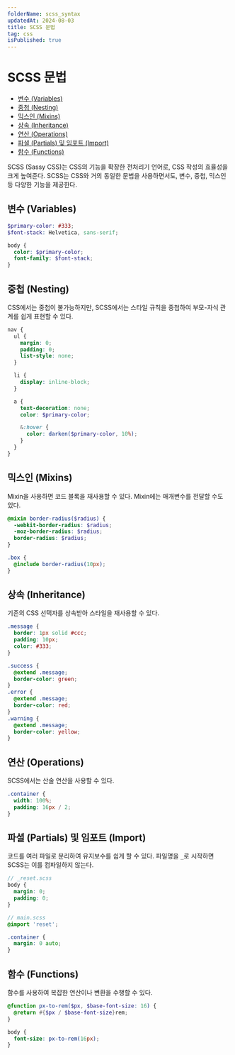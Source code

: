 ```yaml
---
folderName: scss_syntax
updatedAt: 2024-08-03
title: SCSS 문법
tag: css
isPublished: true
---
```


# SCSS 문법

- [변수 (Variables)](#변수-variables)
- [중첩 (Nesting)](#중첩-nesting)
- [믹스인 (Mixins)](#믹스인-mixins)
- [상속 (Inheritance)](#상속-inheritance)
- [연산 (Operations)](#연산-operations)
- [파셜 (Partials) 및 임포트 (Import)](#파셜-partials-및-임포트-import)
- [함수 (Functions)](#함수-functions)

SCSS (Sassy CSS)는 CSS의 기능을 확장한 전처리기 언어로, CSS 작성의 효율성을 크게 높여준다. SCSS는 CSS와 거의 동일한 문법을 사용하면서도, 변수, 중첩, 믹스인 등 다양한 기능을 제공한다.

## 변수 (Variables)

```scss
$primary-color: #333;
$font-stack: Helvetica, sans-serif;

body {
  color: $primary-color;
  font-family: $font-stack;
}
```

## 중첩 (Nesting)

CSS에서는 중첩이 불가능하지만, SCSS에서는 스타일 규칙을 중첩하여 부모-자식 관계를 쉽게 표현할 수 있다.

```scss
nav {
  ul {
    margin: 0;
    padding: 0;
    list-style: none;
  }

  li {
    display: inline-block;
  }

  a {
    text-decoration: none;
    color: $primary-color;

    &:hover {
      color: darken($primary-color, 10%);
    }
  }
}
```

## 믹스인 (Mixins)

Mixin을 사용하면 코드 블록을 재사용할 수 있다. Mixin에는 매개변수를 전달할 수도 있다.

```scss
@mixin border-radius($radius) {
  -webkit-border-radius: $radius;
  -moz-border-radius: $radius;
  border-radius: $radius;
}

.box {
  @include border-radius(10px);
}
```

## 상속 (Inheritance)

기존의 CSS 선택자를 상속받아 스타일을 재사용할 수 있다.

```scss
.message {
  border: 1px solid #ccc;
  padding: 10px;
  color: #333;
}

.success {
  @extend .message;
  border-color: green;
}
.error {
  @extend .message;
  border-color: red;
}
.warning {
  @extend .message;
  border-color: yellow;
}
```

## 연산 (Operations)

SCSS에서는 산술 연산을 사용할 수 있다.

```scss
.container {
  width: 100%;
  padding: 16px / 2;
}
```

## 파셜 (Partials) 및 임포트 (Import)

코드를 여러 파일로 분리하여 유지보수를 쉽게 할 수 있다. 파일명을 `_`로 시작하면 SCSS는 이를 컴파일하지 않는다.

```scss
// _reset.scss
body {
  margin: 0;
  padding: 0;
}

// main.scss
@import 'reset';

.container {
  margin: 0 auto;
}
```

## 함수 (Functions)

함수를 사용하여 복잡한 연산이나 변환을 수행할 수 있다.

```scss
@function px-to-rem($px, $base-font-size: 16) {
  @return #{$px / $base-font-size}rem;
}

body {
  font-size: px-to-rem(16px);
}
```

